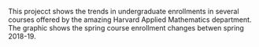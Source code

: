 This projecct shows the trends in undergraduate enrollments in several courses offered by the amazing Harvard Applied Mathematics department. The graphic shows the spring course enrollment changes betwen spring 2018-19. 
